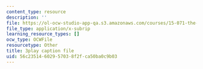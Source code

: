 ```yaml
---
content_type: resource
description: ''
file: https://ol-ocw-studio-app-qa.s3.amazonaws.com/courses/15-071-the-analytics-edge-spring-2017/56c23514602957038f2fca50ba0c9b03_WIKsL9tPoAE.vtt
file_type: application/x-subrip
learning_resource_types: []
ocw_type: OCWFile
resourcetype: Other
title: 3play caption file
uid: 56c23514-6029-5703-8f2f-ca50ba0c9b03
---
```


